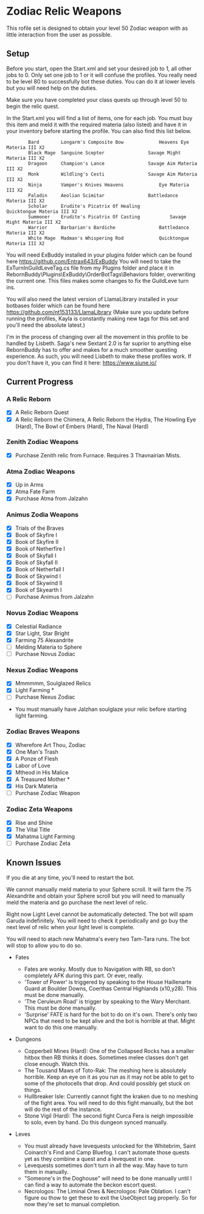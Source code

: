# Zodiac Relic Weapons

This rofile set is designed to obtain your level 50 Zodiac weapon with as little interaction from the user as possible.

## Setup

Before you start, open the Start.xml and set your desired job to 1, all other jobs to 0. Only set one job to 1 or it will confuse the profiles. You really need to be level 80 to successfully bot these duties. You can do it at lower levels but you will need help on the duties.

Make sure you have completed your class quests up through level 50 to begin the relic quest.

In the Start.xml you will find a list of items, one for each job. You must buy this item and meld it with the required materia (also listed) and have it in your inventory before starting the profile. You can also find this list below.

			Bard		Longarm's Composite Bow				Heavens Eye Materia III X2
			Black Mage	Sanguine Scepter				Savage Might Materia III X2
			Dragoon		Champion's Lance				Savage Aim Materia III X2
			Monk		Wildling's Cesti				Savage Aim Materia III X2
			Ninja		Vamper's Knives	Heavens 			Eye Materia III X2
			Paladin		Aeolian Scimitar				Battledance Materia III X2
			Scholar		Erudite's Picatrix Of Healing			Quicktongue Materia III X2
			Summoner	Erudite's Picatrix Of Casting			Savage Might Materia III X2
			Warrior		Barbarian's Bardiche				Battledance Materia III X2
			White Mage	Madman's Whispering Rod				Quicktongue Materia III X2

You will need ExBuddy installed in your plugins folder which can be found here https://github.com/Entrax643/ExBuddy
You will need to take the ExTurnInGuildLeveTag.cs file from my Plugins folder and place it in RebornBuddy\Plugins\ExBuddy\OrderBotTags\Behaviors folder, overwriting the current one. This files makes some changes to fix the GuildLeve turn ins.

You will also need the latest version of LlamaLibrary installed in your botbases folder which can be found here https://github.com/nt153133/LlamaLibrary
(Make sure you update before running the profiles, Kayla is constantly making new tags for this set and you'll need the absolute latest.)

I'm in the process of changing over all the movement in this profile to be handled by Lisbeth. Saga's new Sextant 2.0 is far suprior to anything else RebornBuddy has to offer and makes for a much smoother questing experience. As such, you will need Lisbeth to make these profiles work. If you don't have it, you can find it here: https://www.siune.io/


## Current Progress

### A Relic Reborn
- [x] A Relic Reborn Quest
- [x] A Relic Reborn the Chimera, A Relic Reborn the Hydra, The Howling Eye (Hard), The Bowl of Embers (Hard), The Naval (Hard)

### Zenith Zodiac Weapons
- [x] Purchase Zenith relic from Furnace. Requires 3 Thavnairian Mists.

### Atma Zodiac Weapons
- [x] Up in Arms
- [x] Atma Fate Farm
- [x] Purchase Atma from Jalzahn

### Animus Zodia Weapons
- [x] Trials of the Braves
- [x] Book of Skyfire I
- [x] Book of Skyfire II
- [x] Book of Netherfire I
- [X] Book of Skyfall I
- [X] Book of Skyfall II
- [X] Book of Netherfall I
- [X] Book of Skywind I
- [X] Book of Skywind II
- [X] Book of Skyearth I
- [ ] Purchase Animus from Jalzahn

### Novus Zodiac Weapons
- [X] Celestial Radiance
- [X] Star Light, Star Bright
- [X]  Farming 75 Alexandrite
- [ ] Melding Materia to Sphere
- [ ] Purchase Novus Zodiac

### Nexus Zodiac Weapons
- [X] Mmmmmm, Soulglazed Relics
- [X] Light Farming *
- [ ] Purchase Nexus Zodiac
* You must manually have Jalzhan soulglaze your relic before starting light farming.

### Zodiac Braves Weapons
- [X] Wherefore Art Thou, Zodiac
- [X] One Man's Trash
- [X] A Ponze of Flesh
- [X] Labor of Love
- [X] Mtheod in His Malice
- [X] A Treasured Mother *
- [X] His Dark Materia
- [ ] Purchase Zodiac Weapon

### Zodiac Zeta Weapons
- [X] Rise and Shine
- [X] The Vital Title
- [X] Mahatma Light Farming
- [ ] Purchase Zodiac Zeta

## Known Issues

If you die at any time, you'll need to restart the bot.

We cannot manually meld materia to your Sphere scroll. It will farm the 75 Alexandrite and obtain your Sphere scroll but you will need to manually meld the materia and go purchase the next level of relic.

Right now Light Level cannot be automatically detected. The bot will spam Garuda indefinitely. You will need to check it periodically and go buy the next level of relic when your light level is complete.

You will need to atach new Mahatma's every two Tam-Tara runs. The bot will stop to allow you to do so.


* Fates
	* Fates are wonky. Mostly due to Navigation with RB, so don't completely AFK during this part. Or ever, really.
	* 'Tower of Power' is triggered by speaking to the House Haillenarte Guard at Boulder Downs, Coerthas Central Highlands (x10,y28). This must be done manually.
	* 'The Ceruleum Road' is trigger by speaking to the Wary Merchant. This must be done manually.
	* 'Surprise' FATE is hard for the bot to do on it's own. There's only two NPCs that need to be kept alive and the bot is horrible at that. Might want to do this one manually.
	
* Dungeons
	* Copperbell Mines (Hard): One of the Collapsed Rocks has a smaller hitbox then RB thinks it does. Sometimes melee classes don't get close enough. Watch this.
	* The Tousand Maws of Toto-Rak: The meshing here is absolutely horrible. Keep an eye on it as you run as it may not be able to get to some of the photocells that drop. And could possibly get stuck on things.
	* Hullbreaker Isle: Currently cannot fight the kraken due to no meshing of the fight area. You will need to do this fight manually, but the bot will do the rest of the instance.
	* Stone Vigil (Hard): The second fight Curca Fera is neigh impossible to solo, even by hand. Do this dungeon synced manually.
	
* Leves
	* You must already have levequests unlocked for the Whitebrim, Saint Coinarch's Find and Camp Bluefog. I can't automate those quests yet as they combine a quest and a levequest in one.
	* Levequests sometimes don't turn in all the way. May have to turn them in manually.
	* "Someone's in the Doghouse" will need to be done manually until I can find a way to automate the beckon escort quest.
	* Necrologos: The Liminal Ones & Necrologos: Pale Oblation. I can't figure ou thow to get these to exit the UseObject tag properly. So for now they're set to manual completion.





